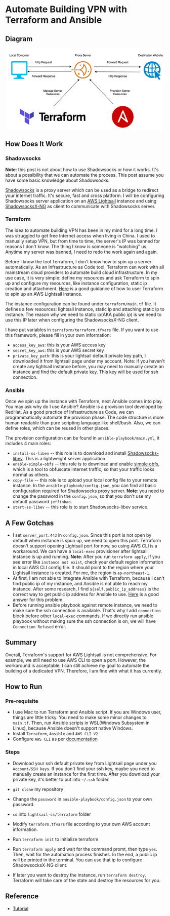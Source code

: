 # Automate Building VPN with Terraform and Ansible

## Diagram

![Diagram](https://raw.githubusercontent.com/JeffinBao/lightsail-ss/master/diagram/pic/lightsail_ss.png)

## How Does It Work

### Shadowsocks

**Note**: this post is not about how to use Shadowsocks or how it works. It's about a possibility that we can automate the process. This post assume you have some basic knowledge about Shadowsocks.

[Shadowsocks](https://shadowsocks.org/en/index.html) is a proxy server which can be used as a bridge to redirect your internet traffic. It's secure, fast and cross platform. I will be configuring Shadowsocks server application on an [AWS Lightsail](https://aws.amazon.com/lightsail/) instance and using [ShadowsocksX-NG](https://github.com/shadowsocks/ShadowsocksX-NG/releases) as client to communicate with Shadowsocks server.

### Terraform

The idea to automate building VPN has been in my mind for a long time. I was struggled to get free Internet access when living in China. I used to manually setup VPN, but from time to time, the server's IP was banned for reasons I don't know. The thing I know is someone is "watching" us. Anytime my server was banned, I need to redo the work again and again. 

Before I know the tool Terraform, I don't know how to spin up a server automatically. As an Infrastructure as Code tool, Terraform can work with all mainstream cloud providers to automate build cloud infrastructure. In my use case, it is very simple: define my resources and ask Terraform to spin up and configure my resources, like instance configuration, static ip creation and attachment. [Here](https://www.terraform.io/docs/providers/aws/r/lightsail_instance.html) is a good guidance of how to user Terraform to spin up an AWS Lightsail instance.

The instance configuration can be found under `terraform/main.tf` file. It defines a few resources: lightsail instance, static ip and attaching static ip to instance. The reason why we need to static ip(AKA public ip) is we need to use this IP later when configuring the ShadowsocksX-NG client.

I have put variables in  `terraform/terraform.tfvars` file. If you want to use this framework, please fill in your own information:

- `access_key_aws`: this is your AWS access key
- `secret_key_aws`: this is your AWS secret key
- `private_key_path`: this is your lightsail default private key path, I downloaded it from lightsail page under my account. Note: if you haven't create any lightsail instance before, you may need to manually create an instance and find the default private key. This key will be used for ssh connection.

### Ansible

Once we spin up the instance with Terraform, next Ansible comes into play. You may ask why do I use Ansible? Ansible is a provision tool developed by RedHat. As a good practice of Infrastructure as Code, we can programmatically automate the provision phase. The code structure is more human readable than pure scripting language like shell/bash. Also, we can define roles, which can be reused in other places.

The provision configuration can be found in `ansible-playbook/main.yml`, it includes 4 main roles:

- `install-ss-libev` -- this role is to download and install [Shadowsocks-libev](https://github.com/shadowsocks/shadowsocks-libev). This is a lightweight server application.
- `enable-simple-obfs` -- this role is to download and enable [simple obfs](https://github.com/shadowsocks/simple-obfs), which is a tool to obfuscate internet traffic, so that your traffic looks normal as others.
-  `copy-file` -- this role is to upload your local config file to your remote instance. In the `ansible-playbook/config.json`, you can find all basic configuration required for Shadowsocks proxy server. **Note**: you need to change the password in the `config.json`, so that you don't use my default password `jeffinbao`.
- `start-ss-libev` -- this role is to start Shadowsocks-libev service.

## A Few Gotchas

- I set `server_port:443` in `config.json`. Since this port is not open by default when instance is spun up, we need to open this port. Terraform doesn't support opening Lightsail port for now, so using AWS CLI is a workaround. We can have a `local-exec` provisioner after lightsail instance is up and running. **Note**: After you run `terraform apply`, if you see error like `instance not exist`, check your default region information in local AWS CLI config file. It should point to the region where your Lightsail instance is created. For me, the region is `ap-northeast-1`.
- At first, I am not able to integrate Ansible with Terraform, because I can't find public ip of my instance, and Ansible is not able to reach my instance. After some research, I find `${self.public_ip_address}` is the correct way to get public ip address for Ansible to use. [Here](https://stackoverflow.com/questions/43954895/fail-to-use-terraform-provisioner-with-aws-lightsail) is a good answer for this problem.
- Before running ansible playbook against remote instance, we need to make sure the ssh connection is available. That's why I add `connection` block before other `local-exec` commands. If we directly run ansible playbook without making sure the ssh connection is on, we will have `Connection Refused` error.

## Summary

Overall, Terraform's support for AWS Lightsail is not comprehensive. For example, we still need to use AWS CLI to open a port. However, the workaround is acceptable, I can still achieve my goal to automate the building of a dedicated VPN. Therefore, I am fine with what it has currently.

## How to Run

### Pre-requisite

- I use Mac to run Terraform and Ansible script. If you are Windows user, things are little tricky. You need to make some minor changes to `main.tf`. Then, run Ansible scripts in WSL(Windows Subsystem in Linux), because Ansible doesn't support native Windows. 
- Install `Terraform`, `Ansible` and `AWS CLI V2`
- Configure `AWS CLI` as per [documentation](https://docs.aws.amazon.com/cli/latest/userguide/cli-chap-configure.html)

### Steps

- Download your ssh default private key from Lightsail page under you `Account/SSH keys`. If you don't find your ssh key, maybe you need to manually create an instance for the first time. After you download your private key, it's better to put into `~/.ssh` folder.

- `git clone` my repository
- Change the `password` in `ansible-playbook/config.json` to your own password.
- `cd` into `lightsail-ss/terraform` folder
- Modify `terraform.tfvars` file according to your own AWS account information.
- Run `terraform init` to initialize terraform
- Run `terraform apply` and wait for the command promt, then type `yes`. Then, wait for the automation process finishes. In the end, a public ip will be printed in the terminal. You can use that ip to configure ShadowsocksX-NG client. 
- If later you want to destroy the instance, run `terraform destroy`. Terraform will take care of the state and destroy the resources for you.

## Reference

- [Tutorial](https://gist.github.com/nuhuo08/01cb865f77967a2ce14841d6d7fc1f02)




































































